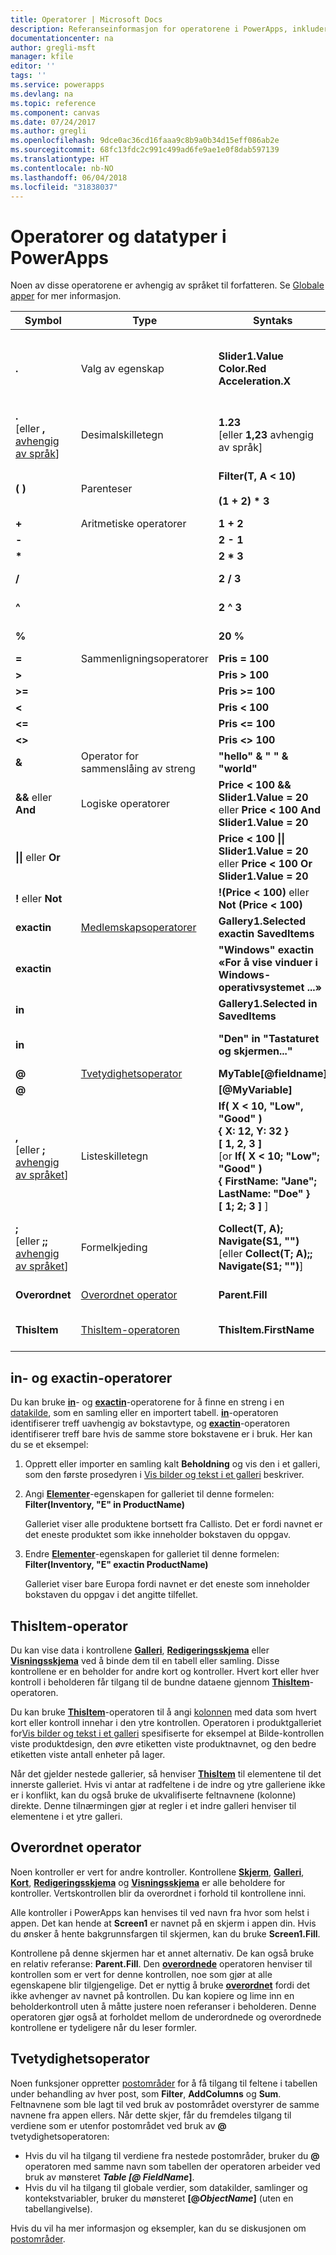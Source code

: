 ```yaml
---
title: Operatorer | Microsoft Docs
description: Referanseinformasjon for operatorene i PowerApps, inkludert syntaks og eksempler
documentationcenter: na
author: gregli-msft
manager: kfile
editor: ''
tags: ''
ms.service: powerapps
ms.devlang: na
ms.topic: reference
ms.component: canvas
ms.date: 07/24/2017
ms.author: gregli
ms.openlocfilehash: 9dce0ac36cd16faaa9c8b9a0b34d15eff086ab2e
ms.sourcegitcommit: 68fc13fdc2c991c499ad6fe9ae1e0f8dab597139
ms.translationtype: HT
ms.contentlocale: nb-NO
ms.lasthandoff: 06/04/2018
ms.locfileid: "31838037"
---
```

# <a name="operators-and-data-types-in-powerapps"></a>Operatorer og datatyper i PowerApps
Noen av disse operatorene er avhengig av språket til forfatteren.  Se [Globale apper](../global-apps.md) for mer informasjon.

| Symbol | Type | Syntaks | Beskrivelse |
| --- | --- | --- | --- |
| **.** |Valg av egenskap |**Slider1.Value<br>Color.Red<br>Acceleration.X** |Henter en egenskap fra en [tabell](../working-with-tables.md), kontroll, et [signal](signals.md) eller en opplisting.  Hvis du ønsker bakoverkompatibilitet, kan også **!** brukes. |
| **.**<br>[eller **,** [avhengig av språk](../global-apps.md)] |Desimalskilletegn |**1.23**<br>[eller **1,23** avhengig av språk] |Skilletegn mellom hele tall og delvise tall.  Tegnet er avhengig av språket. |
| **( )** |Parenteser |**Filter(T, A &lt; 10)**<br><br>**(1 + 2) * 3** |Fremtvinger prioritert rekkefølge, og grupperer deluttrykk i et større uttrykk |
| **+** |Aritmetiske operatorer |**1 + 2** |Addisjon |
| **-** |&nbsp; |**2 - 1** |Subtraksjon og tegn |
| **\*** |&nbsp; |**2 * 3** |Multiplikasjon |
| **/** |&nbsp; |**2 / 3** |Divisjon (se også **[Mod](function-mod.md)**-funksjonen) |
| **^** |&nbsp; |**2 ^ 3** |Eksponentiering, tilsvarer **[Power](function-numericals.md)**-funksjonen |
| **%** |&nbsp; |**20 %** |Prosent (tilsvarer &quot;* 1/100&quot;) |
| **=** |Sammenligningsoperatorer |**Pris = 100** |Er lik |
| **&gt;** |&nbsp; |**Pris &gt; 100** |Mer enn |
| **&gt;=** |&nbsp; |**Pris &gt;= 100** |Større enn eller lik |
| **&lt;** |&nbsp; |**Pris &lt; 100** |Mindre enn |
| **&lt;=** |&nbsp; |**Pris &lt;= 100** |Mindre enn eller lik |
| **&lt;&gt;** |&nbsp; |**Pris &lt;&gt; 100** |Ikke lik |
| **&amp;** |Operator for sammenslåing av streng |**&quot;hello&quot; &amp; &quot; &quot; &amp; &quot;world&quot;** |Gjør at flere strenger vises kontinuerlig |
| **&amp;&amp;** eller **And** |Logiske operatorer |**Price &lt; 100 &amp;&amp; Slider1.Value = 20**<br>eller **Price &lt; 100 And Slider1.Value = 20** |Logisk forbindelse, tilsvarer **[And](function-logicals.md)**-funksjonen |
| **&#124;&#124;** eller **Or** |&nbsp; |**Price &lt; 100 &#124;&#124; Slider1.Value = 20** eller **Price &lt; 100 Or Slider1.Value = 20** |Logisk disjunksjon, tilsvarer **[Or](function-logicals.md)**-funksjonen |
| **!** eller **Not** |&nbsp; |**!(Price &lt; 100)** eller **Not (Price &lt; 100)** |Logisk negasjon, tilsvarer **[Not](function-logicals.md)**-funksjonen |
| **exactin** |[Medlemskapsoperatorer](#in-and-exactin-operators) |**Gallery1.Selected exactin SavedItems** |Tilhører en [samling](../working-with-data-sources.md#collections) eller en tabell |
| **exactin** |&nbsp; |**&quot;Windows&quot; exactin «For å vise vinduer i Windows-operativsystemet ...»** |Delstreng-test (skiller mellom små og store bokstaver) |
| **in** |&nbsp; |**Gallery1.Selected in SavedItems** |Tilhører en samling eller en tabell |
| **in** |&nbsp; |**&quot;Den&quot; in &quot;Tastaturet og skjermen...&quot;** |Delstreng-test (skiller ikke mellom små og store bokstaver) |
| **@** |[Tvetydighetsoperator](#disambiguation-operator) |**MyTable[@fieldname]** |Felttvetydighet |
| **@** |&nbsp; |**[@MyVariable]** |Global tvetydighet |
| **,**<br>[eller **;** [avhengig av språket](../global-apps.md)] |Listeskilletegn |**If( X < 10, "Low", "Good" )**<br>**{ X: 12, Y: 32 }**<br>**[ 1, 2, 3 ]**<br>[or **If( X < 10; "Low"; "Good" )<br>{ FirstName: "Jane"; LastName: "Doe" }<br>[ 1; 2; 3 ]** ] |Adskiller: <ul><li>argumenter i funksjonsoppkallinger</li><li>felter i en [post](../working-with-tables.md#elements-of-a-table)</li><li>poster i en [verditabell](../working-with-tables.md#inline-syntax)</li></ul>.  Tegnene er avhengig av språket. |
| **;**<br>[eller **;;** [avhengig av språket](../global-apps.md)] |Formelkjeding |**Collect(T, A); Navigate(S1, &quot;&quot;)**<br>[eller **Collect(T; A);; Navigate(S1; &quot;&quot;)**] |Separerer starten av funksjoner i egenskaper for virkemåte.  Kjedingoperatoren er avhengig av språket. |
| **Overordnet** |[Overordnet operator](#parent-operator) |**Parent.Fill** |Tilgang til egenskapene til en kontrollbeholder |
| **ThisItem** |[ThisItem-operatoren](#thisitem-operator) |**ThisItem.FirstName** |Tilgang til felt i en Galleri- eller Skjema-kontroll |

## <a name="in-and-exactin-operators"></a>in- og exactin-operatorer
Du kan bruke **[in](operators.md#in-and-exactin-operators)**- og **[exactin](operators.md#in-and-exactin-operators)**-operatorene for å finne en streng i en [datakilde](../working-with-data-sources.md), som en samling eller en importert tabell. **[in](operators.md#in-and-exactin-operators)**-operatoren identifiserer treff uavhengig av bokstavtype, og **[exactin](operators.md#in-and-exactin-operators)**-operatoren identifiserer treff bare hvis de samme store bokstavene er i bruk. Her kan du se et eksempel:

1. Opprett eller importer en samling kalt **Beholdning** og vis den i et galleri, som den første prosedyren i [Vis bilder og tekst i et galleri](../show-images-text-gallery-sort-filter.md) beskriver.
2. Angi **[Elementer](../controls/properties-core.md)**-egenskapen for galleriet til denne formelen:
   <br>**Filter(Inventory, "E" in ProductName)**
   
    Galleriet viser alle produktene bortsett fra Callisto. Det er fordi navnet er det eneste produktet som ikke inneholder bokstaven du oppgav.
3. Endre **[Elementer](../controls/properties-core.md)**-egenskapen for galleriet til denne formelen:
   <br>**Filter(Inventory, "E" exactin ProductName)**
   
    Galleriet viser bare Europa fordi navnet er det eneste som inneholder bokstaven du oppgav i det angitte tilfellet.

## <a name="thisitem-operator"></a>ThisItem-operator
Du kan vise data i kontrollene **[Galleri](../controls/control-gallery.md)**, **[Redigeringsskjema](../controls/control-form-detail.md)** eller **[Visningsskjema](../controls/control-form-detail.md)** ved å binde dem til en tabell eller samling.  Disse kontrollene er en beholder for andre kort og kontroller.  Hvert kort eller hver kontroll i beholderen får tilgang til de bundne dataene gjennom **[ThisItem](operators.md#thisitem-operator)**-operatoren.   

Du kan bruke **[ThisItem](operators.md#thisitem-operator)**-operatoren til å angi [kolonnen](../working-with-tables.md#columns) med data som hvert kort eller kontroll innehar i den ytre kontrollen. Operatoren i produktgalleriet for[Vis bilder og tekst i et galleri](../show-images-text-gallery-sort-filter.md) spesifiserte for eksempel at Bilde-kontrollen viste produktdesign, den øvre etiketten viste produktnavnet, og den bedre etiketten viste antall enheter på lager.

Når det gjelder nestede gallerier, så henviser **[ThisItem](operators.md#thisitem-operator)** til elementene til det innerste galleriet. Hvis vi antar at radfeltene i de indre og ytre galleriene ikke er i konflikt, kan du også bruke de ukvalifiserte feltnavnene (kolonne) direkte. Denne tilnærmingen gjør at regler i et indre galleri henviser til elementene i et ytre galleri.

## <a name="parent-operator"></a>Overordnet operator
Noen kontroller er vert for andre kontroller. Kontrollene **[Skjerm](../controls/control-screen.md)**, **[Galleri](../controls/control-gallery.md)**, **[Kort](../controls/control-card.md)**, **[Redigeringsskjema](../controls/control-form-detail.md)** og **[Visningsskjema](../controls/control-form-detail.md)** er alle beholdere for kontroller. Vertskontrollen blir da overordnet i forhold til kontrollene inni.

Alle kontroller i PowerApps kan henvises til ved navn fra hvor som helst i appen. Det kan hende at **Screen1** er navnet på en skjerm i appen din. Hvis du ønsker å hente bakgrunnsfargen til skjermen, kan du bruke **Screen1.Fill**.

Kontrollene på denne skjermen har et annet alternativ. De kan også bruke en relativ referanse: **Parent.Fill**. Den **[overordnede](operators.md#parent-operator)** operatoren henviser til kontrollen som er vert for denne kontrollen, noe som gjør at alle egenskapene blir tilgjengelige. Det er nyttig å bruke **[overordnet](operators.md#parent-operator)** fordi det ikke avhenger av navnet på kontrollen. Du kan kopiere og lime inn en beholderkontroll uten å måtte justere noen referanser i beholderen. Denne operatoren gjør også at forholdet mellom de underordnede og overordnede kontrollene er tydeligere når du leser formler.

## <a name="disambiguation-operator"></a>Tvetydighetsoperator
Noen funksjoner oppretter [postområder](../working-with-tables.md#record-scope) for å få tilgang til feltene i tabellen under behandling av hver post, som **Filter**, **AddColumns** og **Sum**.  Feltnavnene som ble lagt til ved bruk av postområdet overstyrer de samme navnene fra appen ellers.  Når dette skjer, får du fremdeles tilgang til verdiene som er utenfor postområdet ved bruk av **@** tvetydighetsoperatoren:

* Hvis du vil ha tilgang til verdiene fra nestede postområder, bruker du **@** operatoren med samme navn som tabellen der operatoren arbeider ved bruk av mønsteret ***Table *[@* FieldName*]**.  
* Hvis du vil ha tilgang til globale verdier, som datakilder, samlinger og kontekstvariabler, bruker du mønsteret **[@*ObjectName*]** (uten en tabellangivelse).

Hvis du vil ha mer informasjon og eksempler, kan du se diskusjonen om [postområder](../working-with-tables.md#record-scope).

